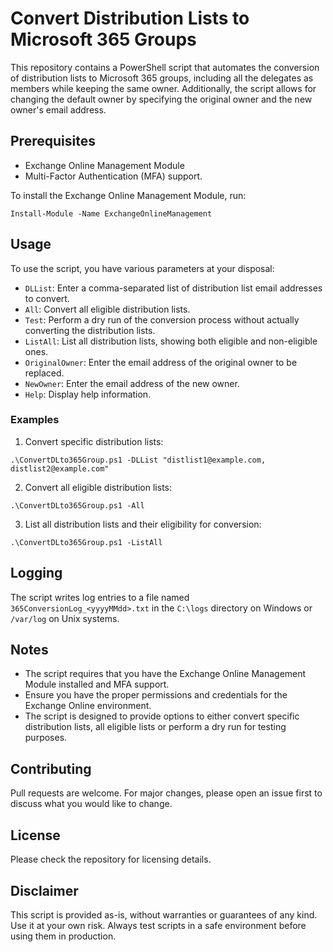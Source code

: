 # Convert Distribution Lists to Microsoft 365 Groups

This repository contains a PowerShell script that automates the conversion of distribution lists to Microsoft 365 groups, including all the delegates as members while keeping the same owner. Additionally, the script allows for changing the default owner by specifying the original owner and the new owner's email address.

## Prerequisites

- Exchange Online Management Module
- Multi-Factor Authentication (MFA) support.

To install the Exchange Online Management Module, run:

``` 
Install-Module -Name ExchangeOnlineManagement
```

## Usage

To use the script, you have various parameters at your disposal:

- `DLList`: Enter a comma-separated list of distribution list email addresses to convert.
- `All`: Convert all eligible distribution lists.
- `Test`: Perform a dry run of the conversion process without actually converting the distribution lists.
- `ListAll`: List all distribution lists, showing both eligible and non-eligible ones.
- `OriginalOwner`: Enter the email address of the original owner to be replaced.
- `NewOwner`: Enter the email address of the new owner.
- `Help`: Display help information.

### Examples

1. Convert specific distribution lists:

``` 
.\ConvertDLto365Group.ps1 -DLList "distlist1@example.com, distlist2@example.com"

```


2. Convert all eligible distribution lists:
```
.\ConvertDLto365Group.ps1 -All
```

3. List all distribution lists and their eligibility for conversion:
```
.\ConvertDLto365Group.ps1 -ListAll
```


## Logging

The script writes log entries to a file named `365ConversionLog_<yyyyMMdd>.txt` in the `C:\logs` directory on Windows or `/var/log` on Unix systems.

## Notes

- The script requires that you have the Exchange Online Management Module installed and MFA support.
- Ensure you have the proper permissions and credentials for the Exchange Online environment.
- The script is designed to provide options to either convert specific distribution lists, all eligible lists or perform a dry run for testing purposes.

## Contributing

Pull requests are welcome. For major changes, please open an issue first to discuss what you would like to change.

## License

Please check the repository for licensing details.

## Disclaimer

This script is provided as-is, without warranties or guarantees of any kind. Use it at your own risk. Always test scripts in a safe environment before using them in production.
